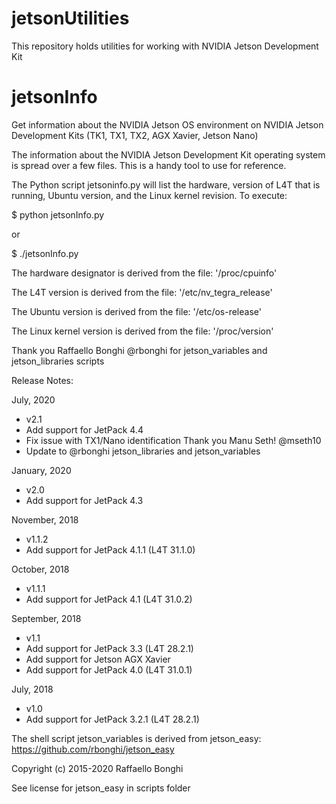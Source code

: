 # jetsonUtilities
This repository holds utilities for working with NVIDIA Jetson Development Kit

# jetsonInfo
Get information about the NVIDIA Jetson OS environment on NVIDIA Jetson Development Kits (TK1, TX1, TX2, AGX Xavier, Jetson Nano)

The information about the NVIDIA Jetson Development Kit operating system is spread over a few files. This is a handy tool to use for reference.

The Python script jetsoninfo.py will list the hardware, version of L4T that is running, Ubuntu version, and the Linux kernel revision. To execute:

$ python jetsonInfo.py

or

$ ./jetsonInfo.py 

The hardware designator is derived from the file: '/proc/cpuinfo'

The L4T version is derived from the file: '/etc/nv_tegra_release'

The Ubuntu version is derived from the file: '/etc/os-release'

The Linux kernel version is derived from the file: '/proc/version'

Thank you Raffaello Bonghi @rbonghi for jetson_variables and jetson_libraries scripts

Release Notes:

July, 2020
* v2.1
* Add support for JetPack 4.4
* Fix issue with TX1/Nano identification
  Thank you Manu Seth! @mseth10
* Update to @rbonghi jetson_libraries and jetson_variables

January, 2020
* v2.0
* Add support for JetPack 4.3

November, 2018
* v1.1.2
* Add support for JetPack 4.1.1 (L4T 31.1.0)

October, 2018
* v1.1.1
* Add support for JetPack 4.1 (L4T 31.0.2)

September, 2018
* v1.1
* Add support for JetPack 3.3 (L4T 28.2.1)
* Add support for Jetson AGX Xavier
* Add support for JetPack 4.0 (L4T 31.0.1)

July, 2018
* v1.0
* Add support for JetPack 3.2.1 (L4T 28.2.1)

The shell script jetson_variables is derived from jetson_easy: https://github.com/rbonghi/jetson_easy

Copyright (c) 2015-2020 Raffaello Bonghi

See license for jetson_easy in scripts folder

